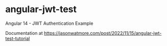 # angular-jwt-test

Angular 14 - JWT Authentication Example

Documentation at https://jasonwatmore.com/post/2022/11/15/angular-jwt-test-tutorial
